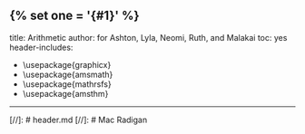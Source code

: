 {% set one = '{#1}' %}
---
title: Arithmetic
author: for Ashton, Lyla, Neomi, Ruth, and Malakai
toc: yes
header-includes:
 - \usepackage{graphicx}
 - \usepackage{amsmath}
 - \usepackage{mathrsfs}
 - \usepackage{amsthm}
---
[//]: # header.md
[//]: # Mac Radigan
